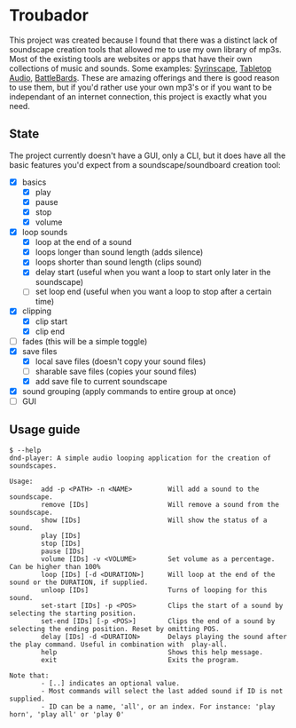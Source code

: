 # Troubador

This project was created because I found that there was a distinct lack of soundscape creation tools that allowed me to use my own library of mp3s. Most of the existing tools are websites or apps that have their own collections of music and sounds. Some examples: [Syrinscape](https://syrinscape.com/), [Tabletop Audio](https://tabletopaudio.com/), [BattleBards](https://battlebards.com/). These are amazing offerings and there is good reason to use them, but if you'd rather use your own mp3's or if you want to be independant of an internet connection, this project is exactly what you need.

## State

The project currently doesn't have a GUI, only a CLI, but it does have all the basic features you'd expect from a soundscape/soundboard creation tool:

- [x] basics
  - [x] play
  - [x] pause
  - [x] stop
  - [x] volume
- [x] loop sounds
  - [x] loop at the end of a sound
  - [x] loops longer than sound length (adds silence)
  - [x] loops shorter than sound length (clips sound)
  - [x] delay start (useful when you want a loop to start only later in the soundscape)
  - [ ] set loop end (useful when you want a loop to stop after a certain time)
- [x] clipping
  - [x] clip start
  - [x] clip end
- [ ] fades (this will be a simple toggle)
- [x] save files
  - [x] local save files (doesn't copy your sound files)
  - [ ] sharable save files (copies your sound files)
  - [x] add save file to current soundscape
- [x] sound grouping (apply commands to entire group at once)
- [ ] GUI

## Usage guide

```text
$ --help
dnd-player: A simple audio looping application for the creation of soundscapes.

Usage:
        add -p <PATH> -n <NAME>         Will add a sound to the soundscape.
        remove [IDs]                    Will remove a sound from the soundscape.
        show [IDs]                      Will show the status of a sound.
        play [IDs]
        stop [IDs]
        pause [IDs]
        volume [IDs] -v <VOLUME>        Set volume as a percentage. Can be higher than 100%
        loop [IDs] [-d <DURATION>]      Will loop at the end of the sound or the DURATION, if supplied.
        unloop [IDs]                    Turns of looping for this sound.
        set-start [IDs] -p <POS>        Clips the start of a sound by selecting the starting position.
        set-end [IDs] [-p <POS>]        Clips the end of a sound by selecting the ending position. Reset by omitting POS.
        delay [IDs] -d <DURATION>       Delays playing the sound after the play command. Useful in combination with  play-all.
        help                            Shows this help message.
        exit                            Exits the program.

Note that:
        - [..] indicates an optional value.
        - Most commands will select the last added sound if ID is not supplied.
        - ID can be a name, 'all', or an index. For instance: 'play horn', 'play all' or 'play 0'
```
